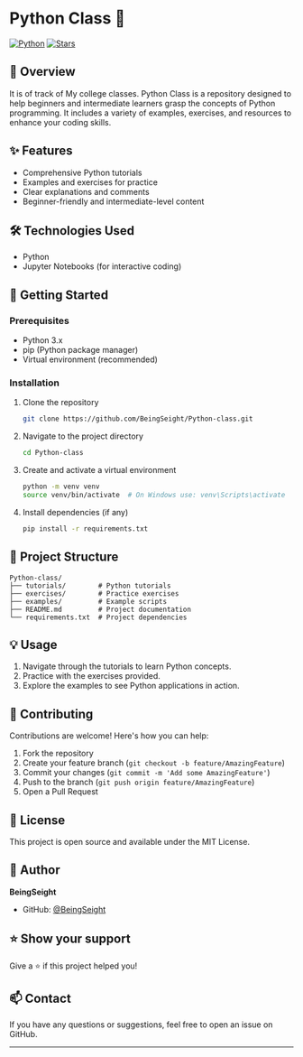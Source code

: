 # Python Class 🐍

[![Python](https://img.shields.io/badge/Python-3776AB?style=for-the-badge&logo=python&logoColor=white)](https://www.python.org/)
[![Stars](https://img.shields.io/github/stars/BeingSeight/Python-class?style=for-the-badge)](https://github.com/BeingSeight/Python-class/stargazers)

## 📖 Overview
It is of track of My college classes.
Python Class is a repository designed to help beginners and intermediate learners grasp the concepts of Python programming. It includes a variety of examples, exercises, and resources to enhance your coding skills.

## ✨ Features

- Comprehensive Python tutorials
- Examples and exercises for practice
- Clear explanations and comments
- Beginner-friendly and intermediate-level content

## 🛠️ Technologies Used

- Python
- Jupyter Notebooks (for interactive coding)

## 🚀 Getting Started

### Prerequisites

- Python 3.x
- pip (Python package manager)
- Virtual environment (recommended)

### Installation

1. Clone the repository
    ```bash
    git clone https://github.com/BeingSeight/Python-class.git
    ```

2. Navigate to the project directory
    ```bash
    cd Python-class
    ```

3. Create and activate a virtual environment
    ```bash
    python -m venv venv
    source venv/bin/activate  # On Windows use: venv\Scripts\activate
    ```

4. Install dependencies (if any)
    ```bash
    pip install -r requirements.txt
    ```

## 📁 Project Structure

```plaintext
Python-class/
├── tutorials/        # Python tutorials
├── exercises/        # Practice exercises
├── examples/         # Example scripts
├── README.md         # Project documentation
└── requirements.txt  # Project dependencies
```

## 💡 Usage

1. Navigate through the tutorials to learn Python concepts.
2. Practice with the exercises provided.
3. Explore the examples to see Python applications in action.

## 🤝 Contributing

Contributions are welcome! Here's how you can help:

1. Fork the repository
2. Create your feature branch (`git checkout -b feature/AmazingFeature`)
3. Commit your changes (`git commit -m 'Add some AmazingFeature'`)
4. Push to the branch (`git push origin feature/AmazingFeature`)
5. Open a Pull Request

## 📝 License

This project is open source and available under the MIT License.

## 👤 Author

**BeingSeight**
- GitHub: [@BeingSeight](https://github.com/BeingSeight)

## ⭐️ Show your support

Give a ⭐️ if this project helped you!

## 📫 Contact

If you have any questions or suggestions, feel free to open an issue on GitHub.

---
```
